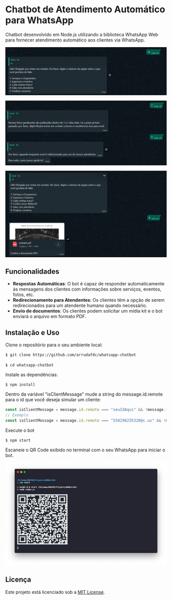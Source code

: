 # Chatbot de Atendimento Automático para WhatsApp

Chatbot desenvolvido em Node.js utilizando a biblioteca WhatsApp Web para fornecer atendimento automático aos clientes via WhatsApp.

![Texto Alternativo](https://github.com/arrudafdc/whatsapp-chatbot/blob/main/assets/captura1.png)

![Texto Alternativo](https://github.com/arrudafdc/whatsapp-chatbot/blob/main/assets/captura2.png)

![Texto Alternativo](https://github.com/arrudafdc/whatsapp-chatbot/blob/main/assets/captura3.png)

## Funcionalidades

- **Respostas Automáticas**: O bot é capaz de responder automaticamente às mensagens dos clientes com informações sobre serviços, eventos, fotos, etc.
- **Redirecionamento para Atendentes**: Os clientes têm a opção de serem redirecionados para um atendente humano quando necessário.
- **Envio de documentos**: Os clientes podem solicitar um mídia kit e o bot enviará o arquivo em formato PDF.

## Instalação e Uso

Clone o repositório para o seu ambiente local:

```
$ git clone https://github.com/arrudafdc/whatsapp-chatbot

$ cd whatsapp-chatbot
```

Instale as dependências:

```
$ npm install
```

Dentro da variável "isClientMessage" mude a string do message.id.remote para o id que você deseja simular um cliente:

```javascript
const isClientMessage = message.id.remote === "seuIdAqui" && !message.fromMe;
// Exemplo 
const isClientMessage = message.id.remote === "558296235320@c.us" && !message.fromMe;

```

Execute o bot
```
$ npm start
```

Escaneie o QR Code exibido no terminal com o seu WhatsApp para iniciar o bot.

![Texto Alternativo](https://github.com/arrudafdc/whatsapp-chatbot/blob/main/assets/qr-gen.png)

## Licença

Este projeto está licenciado sob a [MIT License](LICENSE).
